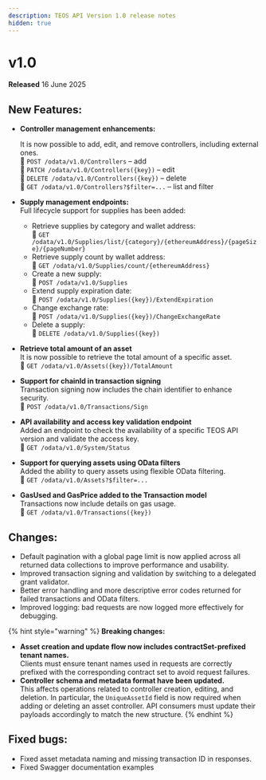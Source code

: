 ```yaml
---
description: TEOS API Version 1.0 release notes
hidden: true
---
```


# v1.0

**Released** 16 June 2025&#x20;

## New Features:

*   **Controller management enhancements:**

    It is now possible to add, edit, and remove controllers, including external ones.\
    🔗 `POST /odata/v1.0/Controllers` – add\
    🔗 `PATCH /odata/v1.0/Controllers({key})` – edit\
    🔗 `DELETE /odata/v1.0/Controllers({key})` – delete\
    🔗 `GET /odata/v1.0/Controllers?$filter=...` – list and filter
* **Supply management endpoints:**\
  Full lifecycle support for supplies has been added:
  * Retrieve supplies by category and wallet address:\
    🔗 `GET /odata/v1.0/Supplies/list/{category}/{ethereumAddress}/{pageSize}/{pageNumber}`
  * Retrieve supply count by wallet address:\
    🔗 `GET /odata/v1.0/Supplies/count/{ethereumAddress}`
  * Create a new supply:\
    🔗 `POST /odata/v1.0/Supplies`
  * Extend supply expiration date:\
    🔗 `POST /odata/v1.0/Supplies({key})/ExtendExpiration`
  * Change exchange rate:\
    🔗 `POST /odata/v1.0/Supplies({key})/ChangeExchangeRate`
  * Delete a supply:\
    🔗 `DELETE /odata/v1.0/Supplies({key})`
* **Retrieve total amount of an asset**\
  It is now possible to retrieve the total amount of a specific asset.\
  🔗 `GET /odata/v1.0/Assets({key})/TotalAmount`
* **Support for chainId in transaction signing**\
  Transaction signing now includes the chain identifier to enhance security.\
  🔗 `POST /odata/v1.0/Transactions/Sign`
* **API availability and access key validation endpoint**\
  Added an endpoint to check the availability of a specific TEOS API version and validate the access key.\
  🔗 `GET /odata/v1.0/System/Status`
* **Support for querying assets using OData filters**\
  Added the ability to query assets using flexible OData filtering.\
  🔗 `GET /odata/v1.0/Assets?$filter=...`
* **GasUsed and GasPrice added to the Transaction model**\
  Transactions now include details on gas usage.\
  🔗 `GET /odata/v1.0/Transactions({key})`

## Changes:

* Default pagination with a global page limit is now applied across all returned data collections to improve performance and usability.
* Improved transaction signing and validation by switching to a delegated grant validator.
* Better error handling and more descriptive error codes returned for failed transactions and OData filters.
* Improved logging: bad requests are now logged more effectively for debugging.



{% hint style="warning" %}
**Breaking changes:**

* **Asset creation and update flow now includes contractSet-prefixed tenant names.**\
  Clients must ensure tenant names used in requests are correctly prefixed with the corresponding contract set to avoid request failures.
* **Controller schema and metadata format have been updated.**\
  This affects operations related to controller creation, editing, and deletion. In particular, the `UniqueAssetId` field is now required when adding or deleting an asset controller. API consumers must update their payloads accordingly to match the new structure.
{% endhint %}

## Fixed bugs:

* Fixed asset metadata naming and missing transaction ID in responses.
* Fixed Swagger documentation examples
